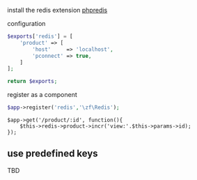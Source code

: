 
install the redis extension [phpredis](https://github.com/nicolasff/phpredis)

configuration

```php
$exports['redis'] = [
	'product' => [
		'host'     => 'localhost',
		'pconnect' => true,
	]
];

return $exports;
```

register as a component

```php
$app->register('redis','\zf\Redis');
```

```
$app->get('/product/:id', function(){
	$this->redis->product->incr('view:'.$this->params->id);
});
```

## use predefined keys

TBD
